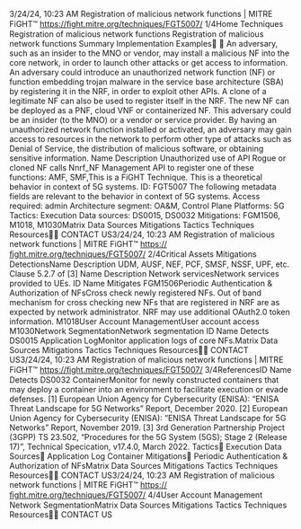 3/24/24, 10:23 AM Registration of malicious network functions | MITRE FiGHT™
https://ﬁght.mitre.org/techniques/FGT5007/ 1/4Home Techniques Registration of malicious network functions
Registration of malicious network
functions
Summary
Implementation Examples󰅂 󰅂
An adversary, such as an insider to the MNO or vendor, may
install a malicious NF into the core network, in order to launch
other attacks or get access to information.
An adversary could introduce an unauthorized network
function (NF) or function embedding trojan malware in the
service base architecture (SBA) by registering it in the NRF, in
order to exploit other APIs. A clone of a legitimate NF can also
be used to register itself in the NRF. The new NF can be
deployed as a PNF, cloud VNF or containerized NF. This
adversary could be an insider (to the MNO) or a vendor or
service provider. By having an unauthorized network function
installed or activated, an adversary may gain access to
resources in the network to perform other type of attacks such
as Denial of Service, the distribution of malicious software, or
obtaining sensitive information.
Name Description
Unauthorized use of API Rogue or cloned NF
calls Nnrf\_NF
Management API to
register one of these
functions: AMF, SMF,This is a FiGHT Technique.
This is a theoretical behavior
in context of 5G systems.
ID: FGT5007
The following metadata
fields are relevant to the
behavior in context of 5G
systems.
Access required: admin
Architecture segment:
OA&M, Control Plane
Platforms: 5G
Tactics: Execution
Data sources: DS0015,
DS0032
Mitigations: FGM1506,
M1018, M1030Matrix Data Sources Mitigations Tactics Techniques Resources󰍝󰇙
CONTACT US3/24/24, 10:23 AM Registration of malicious network functions | MITRE FiGHT™
https://ﬁght.mitre.org/techniques/FGT5007/ 2/4Critical Assets
Mitigations
DetectionsName Description
UDM, AUSF, NEF, PCF,
SMSF, NSSF, UPF, etc.
Clause 5.2.7 of [3]
Name Description
Network servicesNetwork services
provided to UEs.
ID Name Mitigates
FGM1506Periodic
Authentication &
Authorization of
NFsCross check newly
registered NFs. Out of
band mechanism for
cross checking new NFs
that are registered in
NRF are as expected by
network administrator.
NRF may use additional
OAuth2.0 token
information.
M1018User Account
ManagementUser account access
M1030Network
SegmentationNetwork segmentation
ID Name Detects
DS0015 Application LogMonitor application
logs of core NFs.Matrix Data Sources Mitigations Tactics Techniques Resources󰍝󰇙
CONTACT US3/24/24, 10:23 AM Registration of malicious network functions | MITRE FiGHT™
https://ﬁght.mitre.org/techniques/FGT5007/ 3/4ReferencesID Name Detects
DS0032 ContainerMonitor for newly
constructed containers
that may deploy a
container into an
environment to
facilitate execution or
evade defenses.
[1] European Union Agency for Cybersecurity (ENISA): “ENISA
Threat Landscape for 5G Networks” Report, December 2020.
[2] European Union Agency for Cybersecurity (ENISA): “ENISA
Threat Landscape for 5G Networks” Report, November 2019.
[3] 3rd Generation Partnership Project (3GPP) TS 23.502,
“Procedures for the 5G System (5GS); Stage 2 (Release 17)”,
Technical Speci cation, v17.4.0, March 2022.
Tactics󰅀
Execution
Data Sources󰅀
Application Log
Container
Mitigations󰅀
Periodic Authentication & Authorization of NFsMatrix Data Sources Mitigations Tactics Techniques Resources󰍝󰇙
CONTACT US3/24/24, 10:23 AM Registration of malicious network functions | MITRE FiGHT™
https://ﬁght.mitre.org/techniques/FGT5007/ 4/4User Account Management
Network SegmentationMatrix Data Sources Mitigations Tactics Techniques Resources󰍝󰇙
CONTACT US